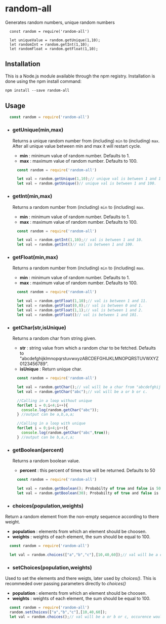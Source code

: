 # random-all
Generates random numbers, unique random numbers
```mardown
  const random = require('random-all')
  
  let uniqueValue = random.getUnique(1,10);
  let randomInt = random.getInt(1,10);
  let randomFloat = random.getFloat(1,10);
```

## Installation
This is a Node.js module available through the npm registry.
Installation is done using the npm install command:
```markdown
npm install --save random-all
```

## Usage
```javascript
  const random = require('random-all')
```

- ### getUnique(min,max)
  Returns a unique random number from (including) `min` to (including) `max`.  After all unique value between min and max it will restart
  cycle.
  * **min** : minimum value of random number. Defaults to 1.
  * **max** : maximum value of random number. Defaults to 100.
  
  ```javascript
    const random = require('random-all')

    let val = random.getUnique(1,10);// unique val is between 1 and 10.
    let val = random.getUnique()// unique val is between 1 and 100.

  ```

- ### getInt(min,max)
  Returns a random number from (including) `min` to (including) `max`.
  * **min** : minimum value of random number. Defaults to 1.
  * **max** : maximum value of random number. Defaults to 100.
  
  ```javascript
    const random = require('random-all')

    let val = random.getInt(1,10);// val is between 1 and 10.
    let val = random.getInt()// val is between 1 and 100.

  ```

- ### getFloat(min,max)
  Returns a random number from (including) `min` to (including) `max`.
  * **min** : minimum value of random number. Defaults to 1.
  * **max** : maximum value of random number. Defaults to 100.
  
  ```javascript
    const random = require('random-all')

    let val = random.getFloat(1,10);// val is between 1 and 11.
    let val = random.getFloat(0,0);// val is between 0 and 1.
    let val = random.getFloat(1,1);// val is between 1 and 2.
    let val = random.getFloat()// val is between 1 and 101.

  ```

- ### getChar(str,isUnique)
  Returns a random char from string given.
  * **str** : string value from which a random char to be fetched. Defaults to "abcdefghijklmnopqrstuvwxyzABCDEFGHIJKLMNOPQRSTUVWXYZ0123456789".
  * **isUnique** : Return unique char. 
  
  ```javascript
    const random = require('random-all')

    let val = random.getChar();// val will be a char from "abcdefghijklmnopqrstuvwxyzABCDEFGHIJKLMNOPQRSTUVWXYZ0123456789"
    let val = random.getChar("abc");// val will be a or b or c.

    //Calling in a loop without unique
    for(let i = 0;i<4;i++){
      console.log(random.getChar("abc"));
    } //output can be a,b,a,a;

    //Calling in a loop with unique
    for(let i = 0;i<4;i++){
      console.log(random.getChar("abc",true));
    } //output can be b,a,c,a;

  ```

- ### getBoolean(percent)
  Returns a random boolean value.
  * **percent** : this percent of times true will be returned. Defaults to 50
  
  ```javascript
    const random = require('random-all')

    let val = random.getBoolean(); Probabilty of true and false is 50
    let val = random.getBoolean(30); Probabilty of true and false is 30 and 70 repectively.

  ```

- ### choices(population,weights)
 Return a random element from the non-empty sequence according to there weight. 
  * **population** : elements from which an element should be choosen.
  * **weights** : weights of each element, the sum should be equal to 100.
  
  ```javascript
    const random = require('random-all')

    let val = random.choices(["a","b","c"],[10,40,60]);// val will be a or b or c, occurence would be based on there weights
  ```
- ### setChoices(population,weights)
 Used to set the elements and there weigts, later used by *choices()*. This is recommeded over passing parameters directly to *choices()*
  * **population** : elements from which an element should be choosen.
  * **weights** : weights of each element, the sum should be equal to 100.
  
  ```javascript
    const random = require('random-all')
    random.setChoices(["a","b","c"],[10,40,60]);
    let val = random.choices();// val will be a or b or c, occurence would be based on there weights.
  ```